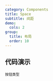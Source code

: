 ```yaml
---
category: Components
title: Space
subtitle: 间距
demo:
  cols: 2
group:
  title: 布局
  order: 10
---
```


## 代码演示

<!-- prettier-ignore -->
<code src="./demo/basic.tsx">按钮类型</code>
